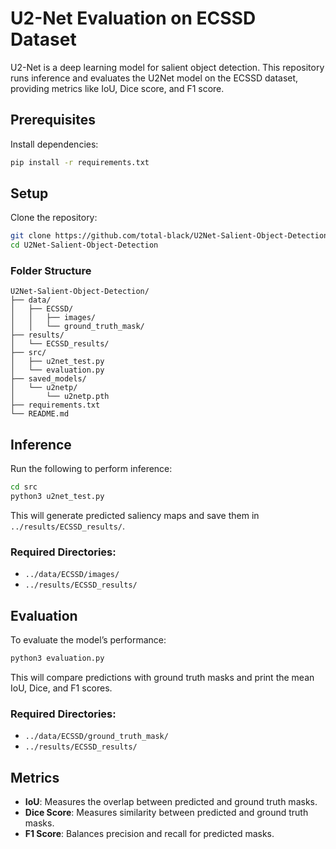 # U2-Net Evaluation on ECSSD Dataset

U2-Net is a deep learning model for salient object detection. This repository runs inference and evaluates the U2Net model on the ECSSD dataset, providing metrics like IoU, Dice score, and F1 score.

## Prerequisites

Install dependencies:

```bash
pip install -r requirements.txt
```

## Setup

Clone the repository:

```bash
git clone https://github.com/total-black/U2Net-Salient-Object-Detection.git
cd U2Net-Salient-Object-Detection
```

### Folder Structure

```
U2Net-Salient-Object-Detection/
├── data/
│   ├── ECSSD/
│   │   ├── images/
│   │   └── ground_truth_mask/
├── results/
│   └── ECSSD_results/
├── src/
│   ├── u2net_test.py
│   └── evaluation.py
├── saved_models/
│   └── u2netp/
│       └── u2netp.pth
├── requirements.txt
└── README.md
```

## Inference

Run the following to perform inference:

```bash
cd src
python3 u2net_test.py
```

This will generate predicted saliency maps and save them in `../results/ECSSD_results/`.

### Required Directories:
- `../data/ECSSD/images/`
- `../results/ECSSD_results/`

## Evaluation

To evaluate the model’s performance:

```bash
python3 evaluation.py
```

This will compare predictions with ground truth masks and print the mean IoU, Dice, and F1 scores.

### Required Directories:
- `../data/ECSSD/ground_truth_mask/`
- `../results/ECSSD_results/`

## Metrics

- **IoU**: Measures the overlap between predicted and ground truth masks.
- **Dice Score**: Measures similarity between predicted and ground truth masks.
- **F1 Score**: Balances precision and recall for predicted masks.
